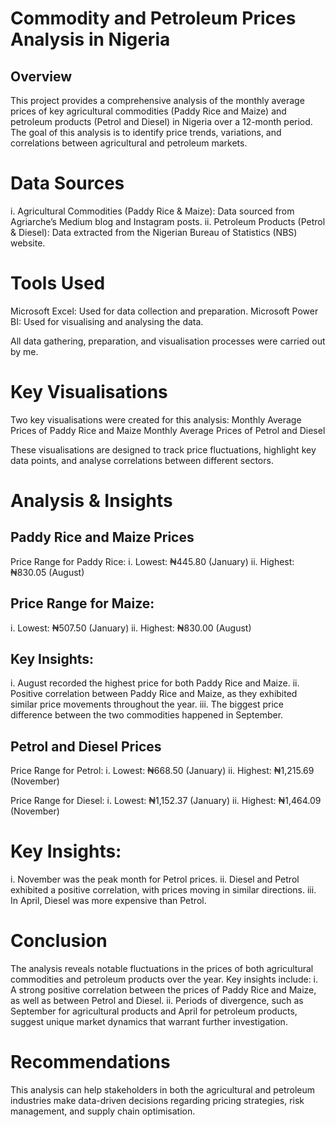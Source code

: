 # Commodity and Petroleum Prices Analysis in Nigeria
## Overview
This project provides a comprehensive analysis of the monthly average prices of key agricultural commodities (Paddy Rice and Maize) and petroleum products (Petrol and Diesel) in Nigeria over a 12-month period. The goal of this analysis is to identify price trends, variations, and correlations between agricultural and petroleum markets.

# Data Sources
i. Agricultural Commodities (Paddy Rice & Maize): Data sourced from Agriarche’s Medium blog and Instagram posts.
ii. Petroleum Products (Petrol & Diesel): Data extracted from the Nigerian Bureau of Statistics (NBS) website.

# Tools Used
Microsoft Excel: Used for data collection and preparation.
Microsoft Power BI: Used for visualising and analysing the data.

All data gathering, preparation, and visualisation processes were carried out by me.

# Key Visualisations
Two key visualisations were created for this analysis:
Monthly Average Prices of Paddy Rice and Maize
Monthly Average Prices of Petrol and Diesel

These visualisations are designed to track price fluctuations, highlight key data points, and analyse correlations between different sectors.

# Analysis & Insights
## Paddy Rice and Maize Prices
Price Range for Paddy Rice:
i. Lowest: ₦445.80 (January)
ii. Highest: ₦830.05 (August)

## Price Range for Maize:
i. Lowest: ₦507.50 (January)
ii. Highest: ₦830.00 (August)

## Key Insights:
i. August recorded the highest price for both Paddy Rice and Maize.
ii. Positive correlation between Paddy Rice and Maize, as they exhibited similar price movements throughout the year.
iii. The biggest price difference between the two commodities happened in September.

## Petrol and Diesel Prices
Price Range for Petrol:
i. Lowest: ₦668.50 (January)
ii. Highest: ₦1,215.69 (November)

Price Range for Diesel:
i. Lowest: ₦1,152.37 (January)
ii. Highest: ₦1,464.09 (November)

# Key Insights:
i. November was the peak month for Petrol prices.
ii. Diesel and Petrol exhibited a positive correlation, with prices moving in similar directions.
iii. In April, Diesel was more expensive than Petrol.

# Conclusion
The analysis reveals notable fluctuations in the prices of both agricultural commodities and petroleum products over the year. Key insights include:
i. A strong positive correlation between the prices of Paddy Rice and Maize, as well as between Petrol and Diesel.
ii. Periods of divergence, such as September for agricultural products and April for petroleum products, suggest unique market dynamics that warrant further investigation.

# Recommendations
This analysis can help stakeholders in both the agricultural and petroleum industries make data-driven decisions regarding pricing strategies, risk management, and supply chain optimisation.

